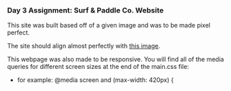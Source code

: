 ### Day 3 Assignment: Surf & Paddle Co. Website

This site was built based off of a given image and was to be made pixel perfect.

The site should align almost perfectly with [this image](https://raw.githubusercontent.com/tiy-greenville-frontend-2016-feb/assets/master/assignments/1.4-pixel-perfect/surf-and-paddle.png).

This webpage was also made to be responsive. You will find all of the media queries for different screen sizes at the end of the main.css file:

* for example: @media screen and (max-width: 420px) {

